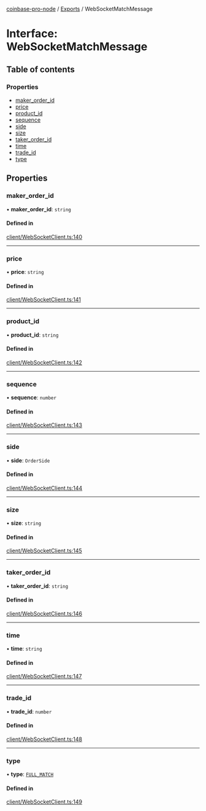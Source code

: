 [coinbase-pro-node](../README.md) / [Exports](../modules.md) / WebSocketMatchMessage

# Interface: WebSocketMatchMessage

## Table of contents

### Properties

- [maker_order_id](WebSocketMatchMessage.md#maker_order_id)
- [price](WebSocketMatchMessage.md#price)
- [product_id](WebSocketMatchMessage.md#product_id)
- [sequence](WebSocketMatchMessage.md#sequence)
- [side](WebSocketMatchMessage.md#side)
- [size](WebSocketMatchMessage.md#size)
- [taker_order_id](WebSocketMatchMessage.md#taker_order_id)
- [time](WebSocketMatchMessage.md#time)
- [trade_id](WebSocketMatchMessage.md#trade_id)
- [type](WebSocketMatchMessage.md#type)

## Properties

### maker_order_id

• **maker_order_id**: `string`

#### Defined in

[client/WebSocketClient.ts:140](https://github.com/bennycode/coinbase-pro-node/blob/15253ed/src/client/WebSocketClient.ts#L140)

---

### price

• **price**: `string`

#### Defined in

[client/WebSocketClient.ts:141](https://github.com/bennycode/coinbase-pro-node/blob/15253ed/src/client/WebSocketClient.ts#L141)

---

### product_id

• **product_id**: `string`

#### Defined in

[client/WebSocketClient.ts:142](https://github.com/bennycode/coinbase-pro-node/blob/15253ed/src/client/WebSocketClient.ts#L142)

---

### sequence

• **sequence**: `number`

#### Defined in

[client/WebSocketClient.ts:143](https://github.com/bennycode/coinbase-pro-node/blob/15253ed/src/client/WebSocketClient.ts#L143)

---

### side

• **side**: `OrderSide`

#### Defined in

[client/WebSocketClient.ts:144](https://github.com/bennycode/coinbase-pro-node/blob/15253ed/src/client/WebSocketClient.ts#L144)

---

### size

• **size**: `string`

#### Defined in

[client/WebSocketClient.ts:145](https://github.com/bennycode/coinbase-pro-node/blob/15253ed/src/client/WebSocketClient.ts#L145)

---

### taker_order_id

• **taker_order_id**: `string`

#### Defined in

[client/WebSocketClient.ts:146](https://github.com/bennycode/coinbase-pro-node/blob/15253ed/src/client/WebSocketClient.ts#L146)

---

### time

• **time**: `string`

#### Defined in

[client/WebSocketClient.ts:147](https://github.com/bennycode/coinbase-pro-node/blob/15253ed/src/client/WebSocketClient.ts#L147)

---

### trade_id

• **trade_id**: `number`

#### Defined in

[client/WebSocketClient.ts:148](https://github.com/bennycode/coinbase-pro-node/blob/15253ed/src/client/WebSocketClient.ts#L148)

---

### type

• **type**: [`FULL_MATCH`](../enums/WebSocketResponseType.md#full_match)

#### Defined in

[client/WebSocketClient.ts:149](https://github.com/bennycode/coinbase-pro-node/blob/15253ed/src/client/WebSocketClient.ts#L149)
